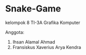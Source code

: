 # Snake-Game
kelompok 8 TI-3A Grafika Komputer

Anggota:

1. Ihsan Alamal Ahmad   
2. Fransiskus Xaverius Arya Kendra

